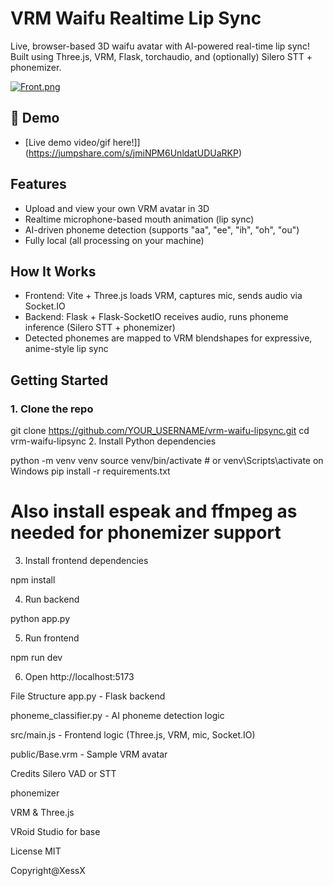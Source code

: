 # VRM Waifu Realtime Lip Sync

Live, browser-based 3D waifu avatar with AI-powered real-time lip sync!  
Built using Three.js, VRM, Flask, torchaudio, and (optionally) Silero STT + phonemizer.

[![Front.png](https://i.postimg.cc/gJksc0Pw/Front.png)](https://postimg.cc/R3yKX4h9)

## 🚀 Demo

- [Live demo video/gif here!]](https://jumpshare.com/s/jmiNPM6UnldatUDUaRKP)


## Features

- Upload and view your own VRM avatar in 3D
- Realtime microphone-based mouth animation (lip sync)
- AI-driven phoneme detection (supports "aa", "ee", "ih", "oh", "ou")
- Fully local (all processing on your machine)

## How It Works

- Frontend: Vite + Three.js loads VRM, captures mic, sends audio via Socket.IO
- Backend: Flask + Flask-SocketIO receives audio, runs phoneme inference (Silero STT + phonemizer)
- Detected phonemes are mapped to VRM blendshapes for expressive, anime-style lip sync

## Getting Started

### 1. Clone the repo

git clone https://github.com/YOUR_USERNAME/vrm-waifu-lipsync.git
cd vrm-waifu-lipsync
2. Install Python dependencies

python -m venv venv
source venv/bin/activate  # or venv\Scripts\activate on Windows
pip install -r requirements.txt
# Also install espeak and ffmpeg as needed for phonemizer support
3. Install frontend dependencies


npm install

4. Run backend


python app.py

5. Run frontend

npm run dev

6. Open http://localhost:5173

File Structure
app.py - Flask backend

phoneme_classifier.py - AI phoneme detection logic

src/main.js - Frontend logic (Three.js, VRM, mic, Socket.IO)

public/Base.vrm - Sample VRM avatar

Credits
Silero VAD or STT

phonemizer

VRM & Three.js

VRoid Studio for base

License
MIT

Copyright@XessX
